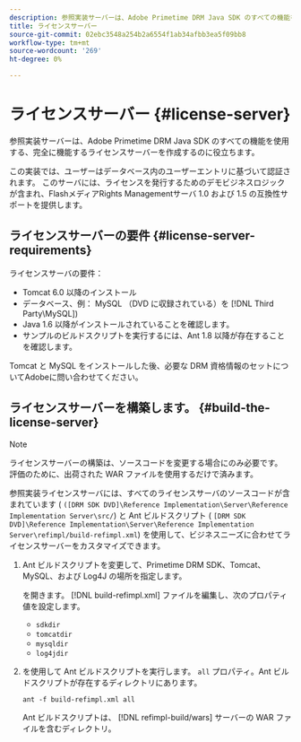```yaml
---
description: 参照実装サーバーは、Adobe Primetime DRM Java SDK のすべての機能を使用する、完全に機能するライセンスサーバーを作成するのに役立ちます。
title: ライセンスサーバー
source-git-commit: 02ebc3548a254b2a6554f1ab34afbb3ea5f09bb8
workflow-type: tm+mt
source-wordcount: '269'
ht-degree: 0%

---
```


# ライセンスサーバー {#license-server}

参照実装サーバーは、Adobe Primetime DRM Java SDK のすべての機能を使用する、完全に機能するライセンスサーバーを作成するのに役立ちます。

この実装では、ユーザーはデータベース内のユーザーエントリに基づいて認証されます。 このサーバには、ライセンスを発行するためのデモビジネスロジックが含まれ、FlashメディアRights Managementサーバ 1.0 および 1.5 の互換性サポートを提供します。

## ライセンスサーバーの要件 {#license-server-requirements}

ライセンスサーバの要件：

* Tomcat 6.0 以降のインストール
* データベース、例： MySQL （DVD に収録されている）を [!DNL Third Party\MySQL])
* Java 1.6 以降がインストールされていることを確認します。
* サンプルのビルドスクリプトを実行するには、Ant 1.8 以降が存在することを確認します。

Tomcat と MySQL をインストールした後、必要な DRM 資格情報のセットについてAdobeに問い合わせてください。

## ライセンスサーバーを構築します。 {#build-the-license-server}

>[!NOTE]
>
>ライセンスサーバーの構築は、ソースコードを変更する場合にのみ必要です。 評価のために、出荷された WAR ファイルを使用するだけで済みます。

参照実装ライセンスサーバには、すべてのライセンスサーバのソースコードが含まれています ( `([DRM SDK DVD]\Reference Implementation\Server\Reference Implementation Server\src/`) と Ant ビルドスクリプト ( `[DRM SDK DVD]\Reference Implementation\Server\Reference Implementation Server\refimpl/build-refimpl.xml`) を使用して、ビジネスニーズに合わせてライセンスサーバーをカスタマイズできます。

1. Ant ビルドスクリプトを変更して、Primetime DRM SDK、Tomcat、MySQL、および Log4J の場所を指定します。

   を開きます。 [!DNL build-refimpl.xml] ファイルを編集し、次のプロパティ値を設定します。

   * `sdkdir`
   * `tomcatdir`
   * `mysqldir`
   * `log4jdir`

1. を使用して Ant ビルドスクリプトを実行します。 `all` プロパティ。Ant ビルドスクリプトが存在するディレクトリにあります。

   ```
   ant -f build-refimpl.xml all
   ```

   Ant ビルドスクリプトは、 [!DNL refimpl-build/wars] サーバーの WAR ファイルを含むディレクトリ。
